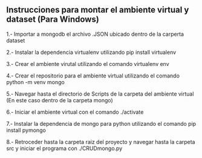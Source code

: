 ## Instrucciones para montar el ambiente virtual y dataset (Para Windows)
1.- Importar a mongodb el archivo .JSON ubicado dentro de la carperta dataset

2.- Instalar la dependencia virtualenv utilizando pip install virtualenv

3.- Crear el ambiente virutal utilizando el comando virtualenv env

4.- Crear el repositorio para el ambiente virtual utilizando el comando python -m venv mongo

5.- Navegar hasta el directorio de Scripts de la carpeta del ambiente virtual (En este caso dentro de la carpeta mongo)

6.- Iniciar el ambiente virtual con el comando ./activate 

7.- Instalar la dependencia de mongo para python utilizando el comando pip install pymongo

8.- Retroceder hasta la carpeta raiz del proyecto y navegar hasta la carpeta src y iniciar el programa con ./CRUDmongo.py
